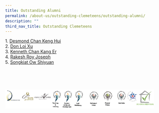 ```yaml
---
title: Outstanding Alumni
permalink: /about-us/outstanding-clemeteens/outstanding-alumni/
description: ""
third_nav_title: Outstanding Clemeteens
---
```

1.&nbsp;[Desmond Chan Keng Hui](/files/Outstanding%20Clementeens/A4.pdf)  
2.&nbsp;[Don Loi Xu](/files/Outstanding%20Clementeens/A5.pdf)   
3.&nbsp;[Kenneth Chan Kang Er](/files/Outstanding%20Clementeens/A6.pdf)  
4.&nbsp;[Rakesh Roy Joseph](/files/Outstanding%20Clementeens/A7.pdf)   
5.&nbsp;[Songkiat Ow Shiyuan](/songkiat-ow-shiyuan/)

<br><br><br>
<style>  
img {  
  display: block;  
  margin-left: auto;  
  margin-right: auto;  
}  
</style>  
<img src="/images/banner_awards_.png" alt="banner awards" style="width:95%;">